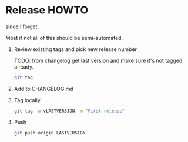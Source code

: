 # Release HOWTO

since I forget.

Most if not all of this should be semi-automated.

1. Review existing tags and pick new release number


    TODO: from changelog get last version and make sure it's not
    tagged already.

    ```bash
    git tag
    ```

2. Add to CHANGELOG.md

2. Tag locally 

    ```bash
    git tag -a vLASTVERSION -m "First release"
    ```

3. Push

    ```bash
    git push origin LASTVERSION
    ```

